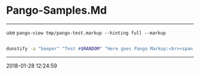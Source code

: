 # Pango-Samples.Md

-----------------------------------------
use `pango-view tmp/pango-test.markup --hinting full --markup`


```bash

dunstify -a "beeper" "Test #$RANDOM" "Here goes Pango Markup:<br><span bgcolor='#00FF007F' foreground='#00FF00'><small>http://www.google.com</small></span>"


```

-----------------------------------------
2018-01-28 12:24:59
